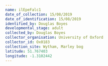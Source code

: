 ```yaml
---
name: ilEpeFalc1
date_of_collection: 15/08/2019
date_of_identification: 15/08/2019
identified_by: Douglas Boyes
developmental_stage: adult
collected_by: Douglas Boyes
collector_organisation: University of Oxford
collector_id: Ox0183
collection_site: Wytham, Marley bog
latitude: 51.767403
longitude: -1.3102442
---
```

